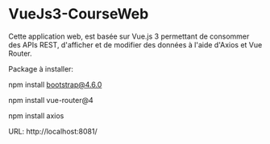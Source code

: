 # VueJs3-CourseWeb

Cette application web, est basée sur Vue.js 3 permettant de consommer des APIs REST, d'afficher et de modifier des données à l'aide d'Axios et Vue Router.



  Package à installer:

  npm install bootstrap@4.6.0

  npm install vue-router@4

  npm install axios


URL: http://localhost:8081/
  
